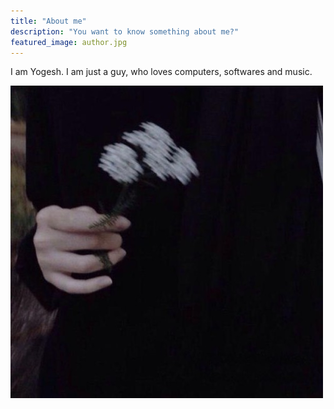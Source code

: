 ```yaml
---
title: "About me"
description: "You want to know something about me?"
featured_image: author.jpg
---
```


I am Yogesh. I am just a guy, who loves computers, softwares and music.

![](author.jpg)